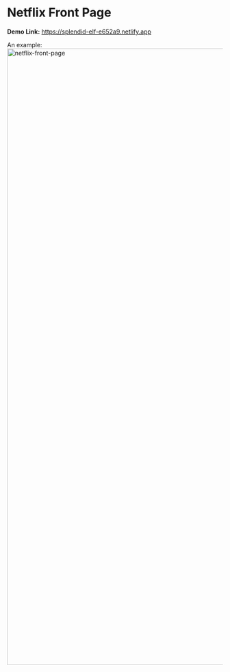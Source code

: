 # Netflix Front Page

**Demo Link:** https://splendid-elf-e652a9.netlify.app

An example:
<img width="1440" alt="netflix-front-page" src="https://user-images.githubusercontent.com/55165756/213104542-da72d71d-f829-4f56-ae7b-f638576073d5.png">
